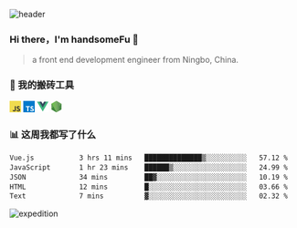 ![header](https://raw.githubusercontent.com/fzq1998/fzq1998/master/header.png)

### Hi there，I'm handsomeFu 👋

> a front end development engineer from Ningbo, China.

### 🔧 我的搬砖工具
<code><img height="20" src="https://raw.githubusercontent.com/github/explore/80688e429a7d4ef2fca1e82350fe8e3517d3494d/topics/javascript/javascript.png" alt="javascript"></code>
<code><img height="20" src="https://raw.githubusercontent.com/github/explore/80688e429a7d4ef2fca1e82350fe8e3517d3494d/topics/typescript/typescript.png" alt="typescript"></code>
<code><img height="20" src="https://raw.githubusercontent.com/github/explore/80688e429a7d4ef2fca1e82350fe8e3517d3494d/topics/vue/vue.png" alt="vue"></code>
<code><img height="20" src="https://raw.githubusercontent.com/github/explore/80688e429a7d4ef2fca1e82350fe8e3517d3494d/topics/nodejs/nodejs.png" alt="nodejs"></code>



### 📊 这周我都写了什么
<!--START_SECTION:waka-->

```txt
Vue.js           3 hrs 11 mins   ██████████████▒░░░░░░░░░░   57.12 %
JavaScript       1 hr 23 mins    ██████▒░░░░░░░░░░░░░░░░░░   24.99 %
JSON             34 mins         ██▓░░░░░░░░░░░░░░░░░░░░░░   10.19 %
HTML             12 mins         █░░░░░░░░░░░░░░░░░░░░░░░░   03.66 %
Text             7 mins          ▓░░░░░░░░░░░░░░░░░░░░░░░░   02.32 %
```

<!--END_SECTION:waka-->


![expedition](https://raw.githubusercontent.com/fzq1998/fzq1998/master/expedition.gif)

